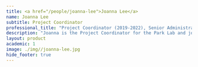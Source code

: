```yaml
---
title: <a href="/people/joanna-lee">Joanna Lee</a>
name: Joanna Lee
subtitle: Project Coordinator
professional_title: "Project Coordinator (2019-2022), Senior Administrative Partner, Foundation Medicine"  # Joined professional titles
description: "Joanna is the Project Coordinator for the Park Lab and joins us after working in the Brookline Public Schools."
layout: product
academic: 1
image: ./img//joanna-lee.jpg
hide_footer: true
---
```

